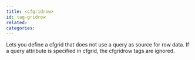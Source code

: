 ```yaml
---
title: <cfgridrow>
id: tag-gridrow
related:
categories:
---
```


Lets you define a cfgrid that does not use a query as source for row data. If a query attribute is
  specified in cfgrid, the cfgridrow tags are ignored.